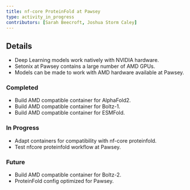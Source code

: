 ```yaml
---
title: nf-core ProteinFold at Pawsey
type: activity_in_progress
contributors: [Sarah Beecroft, Joshua Storm Caley]
---
```


## Details

- Deep Learning models work natively with NVIDIA hardware.
- Setonix at Pawsey contains a large number of AMD GPUs.
- Models can be made to work with AMD hardware available at Pawsey.

### Completed

- Build AMD compatible container for AlphaFold2.
- Build AMD compatible container for Boltz-1.
- Build AMD compatible container for ESMFold.

### In Progress

- Adapt containers for compatibility with nf-core proteinfold.
- Test nfcore proteinfold workflow at Pawsey.

### Future

- Build AMD compatible container for Boltz-2.
- ProteinFold config optimized for Pawsey.